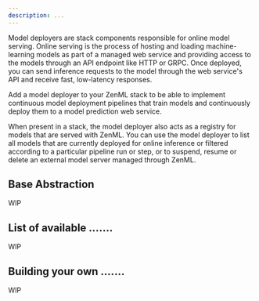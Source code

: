 ```yaml
---
description: ...
---
```


Model deployers are stack components responsible for online model serving.
Online serving is the process of hosting and
loading machine-learning models as part of a managed web service and providing
access to the models through an API
endpoint like HTTP or GRPC. Once deployed, you can send inference requests to
the model through the web service's API
and receive fast, low-latency responses.

Add a model deployer to your ZenML stack to be able to implement continuous
model deployment pipelines that train models
and continuously deploy them to a model prediction web service.

When present in a stack, the model deployer also acts as a registry for models
that are served with ZenML. You can use
the model deployer to list all models that are currently deployed for online
inference or filtered according to a
particular pipeline run or step, or to suspend, resume or delete an external
model server managed through ZenML.

## Base Abstraction

WIP

## List of available .......

WIP

## Building your own .......

WIP

